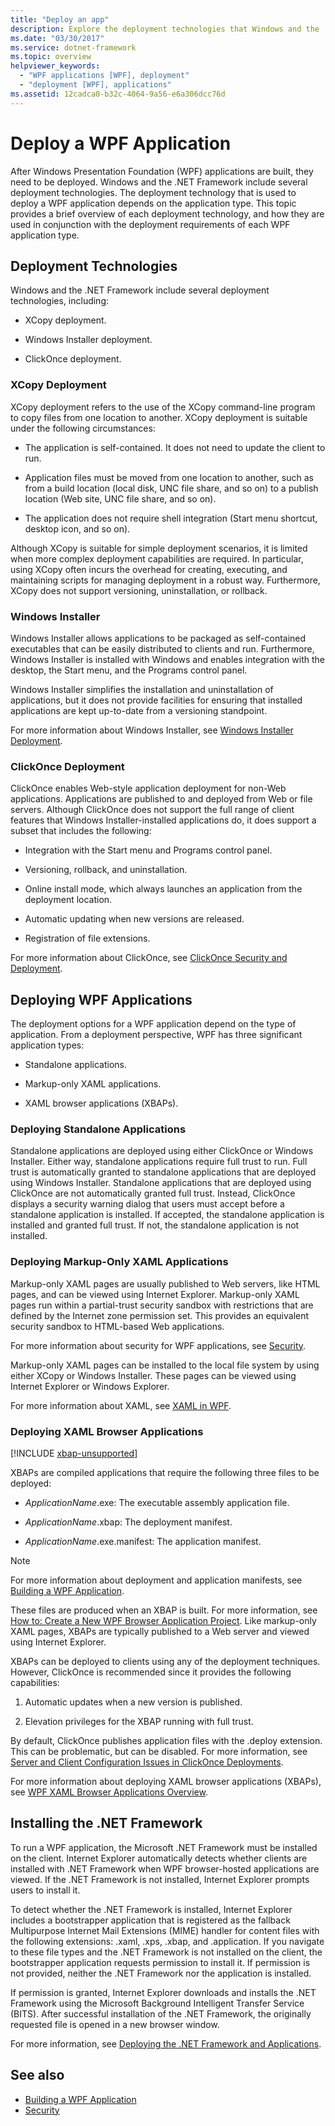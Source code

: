 ```yaml
---
title: "Deploy an app"
description: Explore the deployment technologies that Windows and the .NET Framework use for Windows Presentation Foundation (WPF) applications.
ms.date: "03/30/2017"
ms.service: dotnet-framework
ms.topic: overview
helpviewer_keywords: 
  - "WPF applications [WPF], deployment"
  - "deployment [WPF], applications"
ms.assetid: 12cadca0-b32c-4064-9a56-e6a306dcc76d
---
```

# Deploy a WPF Application

After Windows Presentation Foundation (WPF) applications are built, they need to be deployed. Windows and the .NET Framework include several deployment technologies. The deployment technology that is used to deploy a WPF application depends on the application type. This topic provides a brief overview of each deployment technology, and how they are used in conjunction with the deployment requirements of each WPF application type.

<a name="Deployment_Technologies"></a>

## Deployment Technologies

Windows and the .NET Framework include several deployment technologies, including:

- XCopy deployment.

- Windows Installer deployment.

- ClickOnce deployment.

<a name="XCopy_Deployment"></a>

### XCopy Deployment

XCopy deployment refers to the use of the XCopy command-line program to copy files from one location to another. XCopy deployment is suitable under the following circumstances:

- The application is self-contained. It does not need to update the client to run.

- Application files must be moved from one location to another, such as from a build location (local disk, UNC file share, and so on) to a publish location (Web site, UNC file share, and so on).

- The application does not require shell integration (Start menu shortcut, desktop icon, and so on).

Although XCopy is suitable for simple deployment scenarios, it is limited when more complex deployment capabilities are required. In particular, using XCopy often incurs the overhead for creating, executing, and maintaining scripts for managing deployment in a robust way. Furthermore, XCopy does not support versioning, uninstallation, or rollback.

<a name="Windows_Installer"></a>

### Windows Installer

Windows Installer allows applications to be packaged as self-contained executables that can be easily distributed to clients and run. Furthermore, Windows Installer is installed with Windows and enables integration with the desktop, the Start menu, and the Programs control panel.

Windows Installer simplifies the installation and uninstallation of applications, but it does not provide facilities for ensuring that installed applications are kept up-to-date from a versioning standpoint.

For more information about Windows Installer, see [Windows Installer Deployment](/visualstudio/deployment/deploying-applications-services-and-components#create-an-installer-package-windows-desktop).

<a name="ClickOnce_Deployment"></a>

### ClickOnce Deployment

ClickOnce enables Web-style application deployment for non-Web applications. Applications are published to and deployed from Web or file servers. Although ClickOnce does not support the full range of client features that Windows Installer-installed applications do, it does support a subset that includes the following:

- Integration with the Start menu and Programs control panel.

- Versioning, rollback, and uninstallation.

- Online install mode, which always launches an application from the deployment location.

- Automatic updating when new versions are released.

- Registration of file extensions.

For more information about ClickOnce, see [ClickOnce Security and Deployment](/visualstudio/deployment/clickonce-security-and-deployment).

<a name="Deploying_WPF_Applications"></a>

## Deploying WPF Applications

The deployment options for a WPF application depend on the type of application. From a deployment perspective, WPF has three significant application types:

- Standalone applications.

- Markup-only XAML applications.

- XAML browser applications (XBAPs).

<a name="Deploying_Standalone_Applications"></a>

### Deploying Standalone Applications

Standalone applications are deployed using either ClickOnce or Windows Installer. Either way, standalone applications require full trust to run. Full trust is automatically granted to standalone applications that are deployed using Windows Installer. Standalone applications that are deployed using ClickOnce are not automatically granted full trust. Instead, ClickOnce displays a security warning dialog that users must accept before a standalone application is installed. If accepted, the standalone application is installed and granted full trust. If not, the standalone application is not installed.

<a name="Deploying_Markup_Only_XAML_Applications"></a>

### Deploying Markup-Only XAML Applications

Markup-only XAML pages are usually published to Web servers, like HTML pages, and can be viewed using Internet Explorer. Markup-only XAML pages run within a partial-trust security sandbox with restrictions that are defined by the Internet zone permission set. This provides an equivalent security sandbox to HTML-based Web applications.

For more information about security for WPF applications, see [Security](../security-wpf.md).

Markup-only XAML pages can be installed to the local file system by using either XCopy or Windows Installer. These pages can be viewed using Internet Explorer or Windows Explorer.

For more information about XAML, see [XAML in WPF](../xaml/index.md).

<a name="Deploying_XAML_Browser_Applications"></a>

### Deploying XAML Browser Applications

[!INCLUDE [xbap-unsupported](~/wpf/includes/xbap-unsupported.md)]

XBAPs are compiled applications that require the following three files to be deployed:

- *ApplicationName*.exe: The executable assembly application file.

- *ApplicationName*.xbap: The deployment manifest.

- *ApplicationName*.exe.manifest: The application manifest.

> [!NOTE]
> For more information about deployment and application manifests, see [Building a WPF Application](building-a-wpf-application-wpf.md).

These files are produced when an XBAP is built. For more information, see [How to: Create a New WPF Browser Application Project](/previous-versions/visualstudio/visual-studio-2010/bb628663(v=vs.100)). Like markup-only XAML pages, XBAPs are typically published to a Web server and viewed using Internet Explorer.

XBAPs can be deployed to clients using any of the deployment techniques. However, ClickOnce is recommended since it provides the following capabilities:

1. Automatic updates when a new version is published.

2. Elevation privileges for the XBAP running with full trust.

By default, ClickOnce publishes application files with the .deploy extension. This can be problematic, but can be disabled. For more information, see [Server and Client Configuration Issues in ClickOnce Deployments](/visualstudio/deployment/server-and-client-configuration-issues-in-clickonce-deployments).

For more information about deploying XAML browser applications (XBAPs), see [WPF XAML Browser Applications Overview](wpf-xaml-browser-applications-overview.md).

<a name="Installing__NET_Framework_3_0"></a>

## Installing the .NET Framework

To run a WPF application, the Microsoft .NET Framework must be installed on the client. Internet Explorer automatically detects whether clients are installed with .NET Framework when WPF browser-hosted applications are viewed. If the .NET Framework is not installed, Internet Explorer prompts users to install it.

To detect whether the .NET Framework is installed, Internet Explorer includes a bootstrapper application that is registered as the fallback Multipurpose Internet Mail Extensions (MIME) handler for content files with the following extensions: .xaml, .xps, .xbap, and .application. If you navigate to these file types and the .NET Framework is not installed on the client, the bootstrapper application requests permission to install it. If permission is not provided, neither the .NET Framework nor the application is installed.

If permission is granted, Internet Explorer downloads and installs the .NET Framework using the Microsoft Background Intelligent Transfer Service (BITS). After successful installation of the .NET Framework, the originally requested file is opened in a new browser window.

For more information, see [Deploying the .NET Framework and Applications](/dotnet/framework/deployment/index).

## See also

- [Building a WPF Application](building-a-wpf-application-wpf.md)
- [Security](../security-wpf.md)
